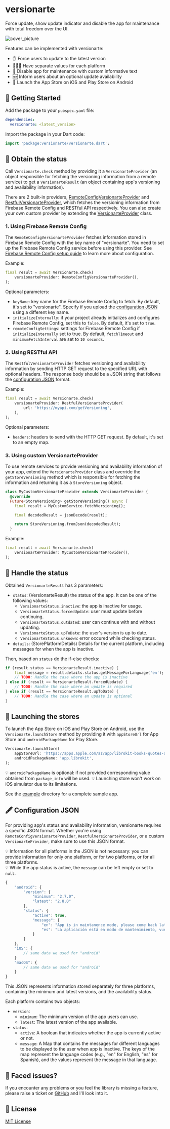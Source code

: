 # versionarte

Force update, show update indicator and disable the app for maintenance with total freedom over the UI.

<img src="https://raw.githubusercontent.com/kamranbekirovyz/versionarte/main/assets/cover.png" alt="cover_picture" />

Features can be implemented with versionarte:
- ✋ Force users to update to the latest version
- 💆🏻‍♂️ Have separate values for each platform
- 🚧 Disable app for maintenance with custom informative text
- 🆕 Inform users about an optional update availability
- 🔗 Launch the App Store on iOS and Play Store on Android

## 🚀 Getting Started

Add the package to your `pubspec.yaml` file:

```yaml
dependencies:
  versionarte: <latest_version>
```

Import the package in your Dart code:

```dart
import 'package:versionarte/versionarte.dart';
```

## 📡 Obtain the status

Call `Versionarte.check` method by providing it a `VersionarteProvider` (an object responsible for fetching the versioning information from a remote service) to get a `VersionarteResult` (an object containing app's versioning and availability information).

There are 2 built-in providers, [RemoteConfigVersionarteProvider](#1-using-firebase-remote-config) and [RestfulVersionarteProvider](#2-using-restful-api), which fetches the versioning information from Firebase Remote Config and RESTful API respectively. You can also create your own custom provider by extending the [VersionarteProvider](#3-using-custom-versionarteprovider) class.

### 1. Using Firebase Remote Config

The `RemoteConfigVersionarteProvider` fetches information stored in Firebase Remote Config with the key name of "versionarte". You need to set up the Firebase Remote Config service before using this provider. See <a href="https://github.com/kamranbekirovyz/versionarte/blob/main/firebase_remote_config_setup.md#-firebase-remote-config-setup-guide" target="_blank">Firebase Remote Config setup guide</a> to learn more about configuration.

Example:

```dart
final result = await Versionarte.check(
    versionarteProvider: RemoteConfigVersionarteProvider(),
);
```

Optional parameters:
- `keyName`: key name for the Firebase Remote Config to fetch. By default, it's set to "versionarte". Specify if you upload the [configuration JSON](#-configuration-json) using a different key name.
- `initializeInternally`: if your project already initializes and configures Firebase Remote Config, set this to `false`. By default, it's set to `true`.
- `remoteConfigSettings`: settings for Firebase Remote Config if `initializeInternally` set to true. By default, `fetchTimeout` and `minimumFetchInterval` are set to `10 seconds`.

### 2. Using RESTful API

The `RestfulVersionarteProvider` fetches versioning and availability information by sending HTTP GET request to the specified URL with optional headers. The response body should be a JSON string that follows the [configuration JSON](#-configuration-json) format.

Example:

```dart
final result = await Versionarte.check(
    versionarteProvider: RestfulVersionarteProvider(
        url: 'https://myapi.com/getVersioning',
    ),
);
```

Optional parameters:
- `headers`: headers to send with the HTTP GET request. By default, it's set to an empty map.

### 3. Using custom VersionarteProvider

To use remote services to provide versioning and availability information of your app, extend the `VersionarteProvider` class and override the `getStoreVersioning` method which is responsible for fetching the information and returning it as a `StoreVersioning` object.

```dart
class MyCustomVersionarteProvider extends VersionarteProvider {
  @override
  Future<StoreVersioning> getStoreVersioning() async {
    final result = MyCustomService.fetchVersioning();

    final decodedResult = jsonDecode(result);

    return StoreVersioning.fromJson(decodedResult);
  }
```
    
Example:
```dart
final result = await Versionarte.check(
    versionarteProvider: MyCustomVersionarteProvider(),
);
```

## 🎯 Handle the status

Obtained `VersionarteResult` has 3 parameters:

- `status`: (VersionarteResult) the status of the app. It can be one of the following values:
    - `VersionarteStatus.inactive`: the app is inactive for usage.
    - `VersionarteStatus.forcedUpdate`:  user must update before continuing.
    - `VersionarteStatus.outdated`: user can continue with and without updating.
    - `VersionarteStatus.upToDate`: the user's version is up to date.
    - `VersionarteStatus.unknown`: error occured while checking status.
- `details`: (StorePlatformDetails) Details for the current platform, including messages for when the app is inactive. 

Then, based on `status` do the if-else checks:

```dart
if (result.status == VersionarteResult.inactive) {
    final message = result.details.status.getMessageForLanguage('en');
    // TODO: Handle the case where the app is inactive
} else if (result == VersionarteResult.forcedUpdate) {
    // TODO: Handle the case where an update is required
} else if (result == VersionarteResult.upToDate) {
    // TODO: Handle the case where an update is optional
} 
```

## 🔗 Launching the stores

To launch the App Store on iOS and Play Store on Android, use the `Versionarte.launchStore` method by providing it with `appStoreUrl` for App Store and `androidPackageName` for Play Store.

```dart
Versionarte.launchStore(
    appStoreUrl: 'https://apps.apple.com/az/app/librokit-books-quotes-ai/id6472595860',
    androidPackageName: 'app.librokit',
);
```

💡 `androidPackageName` is optional: if not provided corresponding value obtained from `package_info` will be used.
💡 Launching store won't work on iOS simulator due to its limitations.

See the <a href="https://github.com/kamranbekirovyz/versionarte/tree/main/example">example</a> directory for a complete sample app.

## 🖋️ Configuration JSON

For providing app's status and availability information, versionarte requires a specific JSON format. Whether you're using `RemoteConfigVersionarteProvider`, `RestfulVersionarteProvider`, or a custom `VersionarteProvider`, make sure to use this JSON format.

💡 Information for all platforms in the JSON is not necessary: you can provide information for only one platform, or for two platforms, or for all three platforms.   
💡 While the app status is active, the `message` can be left empty or set to `null`.

```js
{
    "android": {
        "version": {
            "minimum": "2.7.0",
            "latest": "2.8.0"
        },
        "status": {
            "active": true,
            "message": {
                "en": "App is in maintanence mode, please come back later.",
                "es": "La aplicación está en modo de mantenimiento, vuelva más tarde."
            }
        }
    },
    "iOS": {
        // same data we used for "android"
    }
    "macOS": {
        // same data we used for "android"
    }
}
```

This JSON represents information stored separately for three platforms, containing the minimum and latest versions, and the availability status.

Each platform contains two objects:

- `version`:
    - `minimum`: The minimum version of the app users can use. 
    - `latest`: The latest version of the app available. 
- `status`:
    - `active`: A boolean that indicates whether the app is currently active or not.
    - `message`: A Map that contains the messages for different languages to be displayed to the user when app is inactive. The keys of the map represent the language codes (e.g., "en" for English, "es" for Spanish), and the values represent the message in that language.

## 🐞 Faced issues?

If you encounter any problems or you feel the library is missing a feature, please raise a ticket on <a href=https://github.com/kamranbekirovyz/versionarte/issues>GitHub</a> and I'll look into it. 

## 📃 License

<a href="https://github.com/kamranbekirovyz/versionarte/blob/main/LICENSE">MIT License</a>